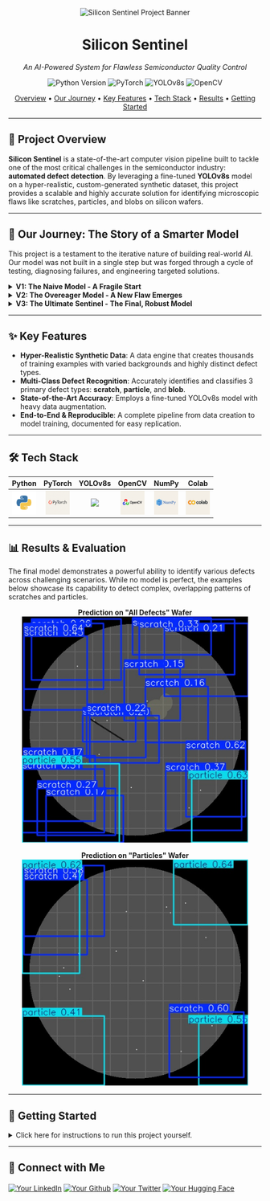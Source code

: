 <p align="center">
  <img src="docs/images/banner.png" alt="Silicon Sentinel Project Banner">
</p>

<h1 align="center">Silicon Sentinel</h1>
<p align="center">
  <i>An AI-Powered System for Flawless Semiconductor Quality Control</i>
</p>

<p align="center">
    <img src="https://img.shields.io/badge/Python-3.11-3776AB?style=for-the-badge&logo=python&logoColor=white" alt="Python Version">
    <img src="https://img.shields.io/badge/PyTorch-%23EE4C2C.svg?style=for-the-badge&logo=PyTorch&logoColor=white" alt="PyTorch">
    <img src="https://img.shields.io/badge/YOLOv8s-00FFFF.svg?style=for-the-badge&logo=YOLO&logoColor=black" alt="YOLOv8s">
    <img src="https://img.shields.io/badge/OpenCV-5C3EE8.svg?style=for-the-badge&logo=OpenCV&logoColor=white" alt="OpenCV">
</p>

<p align="center">
  <a href="#-project-overview">Overview</a> •
  <a href="#-our-journey">Our Journey</a> •
  <a href="#-key-features">Key Features</a> •
  <a href="#-tech-stack">Tech Stack</a> •
  <a href="#-results">Results</a> •
  <a href="#-getting-started">Getting Started</a>
</p>

---

## 📖 Project Overview

**Silicon Sentinel** is a state-of-the-art computer vision pipeline built to tackle one of the most critical challenges in the semiconductor industry: **automated defect detection**. By leveraging a fine-tuned **YOLOv8s** model on a hyper-realistic, custom-generated synthetic dataset, this project provides a scalable and highly accurate solution for identifying microscopic flaws like scratches, particles, and blobs on silicon wafers.

---

## 🚀 Our Journey: The Story of a Smarter Model

This project is a testament to the iterative nature of building real-world AI. Our model was not built in a single step but was forged through a cycle of testing, diagnosing failures, and engineering targeted solutions.

<details>
<summary><strong>V1: The Naive Model - A Fragile Start</strong></summary>
<br>
Our first model was trained on a simple, clean dataset. It learned to detect basic defects but failed when shown anything new, like a "blob" defect.
<br><br>
💡 **Lesson Learned:** A model's ability to generalize depends entirely on the diversity of its training data.
</details>

<details>
<summary><strong>V2: The Overeager Model - A New Flaw Emerges</strong></summary>
<br>
We rebuilt the dataset with more variety, including blobs. The model could now see all defect types, but it became "trigger-happy," hallucinating defects on perfectly clean wafers (false positives).
<br><br>
💡 **Lesson Learned:** An AI must be taught what a defect *is not*. Training on "negative" (clean) examples is critical to prevent false alarms.
</details>

<details>
<summary><strong>V3: The Ultimate Sentinel - The Final, Robust Model</strong></summary>
<br>
Our previous model was still not perfect. It confused the background with scratches, missed tiny particles, and couldn't distinguish blobs from particle clusters. This final iteration was a targeted strike against these specific failures.
<ul>
  <li><strong>Hyper-Realistic Data:</strong> We engineered our final dataset with multiple, varied background textures (not just a grid), curved/wavy scratches, tiny "dust-speck" particles, and large, irregular "smudge" blobs to eliminate ambiguity.</li>
  <li><strong>A Bigger Brain:</strong> We upgraded from the lightweight `YOLOv8n` to the more powerful `YOLOv8s` model to better learn subtle patterns in our complex data.</li>
    <li><strong>More Patient Training:</strong> We increased the training time to 75 epochs, giving the more powerful model the time it needed to learn properly.</li>
</ul>
<br>
✅ **The Result:** A reliable and intelligent model that correctly identifies a wide range of defects. The journey demonstrates a realistic workflow for tackling complex computer vision challenges.
</details>

---

## ✨ Key Features

- **Hyper-Realistic Synthetic Data**: A data engine that creates thousands of training examples with varied backgrounds and highly distinct defect types.
- **Multi-Class Defect Recognition**: Accurately identifies and classifies 3 primary defect types: **scratch**, **particle**, and **blob**.
- **State-of-the-Art Accuracy**: Employs a fine-tuned YOLOv8s model with heavy data augmentation.
- **End-to-End & Reproducible**: A complete pipeline from data creation to model training, documented for easy replication.

---

## 🛠️ Tech Stack

| Python | PyTorch | YOLOv8s | OpenCV | NumPy | Colab |
| :---: | :---: | :---: | :---: | :---: | :---: |
| <img src="docs/images/python.png" width="48"> | <img src="docs/images/pytorch.png" width="48"> | <img src="docs/images/yolov8.png" width="48"> | <img src="docs/images/opencv.png" width="48"> | <img src="docs/images/numpy.png" width="48"> | <img src="docs/images/colab.png" width="48"> |

---

## 📊 Results & Evaluation
<a name="results"></a>
The final model demonstrates a powerful ability to identify various defects across challenging scenarios. While no model is perfect, the examples below showcase its capability to detect complex, overlapping patterns of scratches and particles.

<p align="center">
  <b>Prediction on "All Defects" Wafer</b><br>
  <img src="docs/images/wafer_all_defects.jpg" alt="Prediction on All Defects Wafer" width="450">
</p>

<p align="center">
  <b>Prediction on "Particles" Wafer</b><br>
  <img src="docs/images/wafer_particles.jpg" alt="Prediction on Particles Wafer" width="450">
</p>

---

## 🚀 Getting Started

<details>
<summary>Click here for instructions to run this project yourself.</summary>

1.  **Clone the Repository**
    ```bash
    git clone [https://github.com/Ritviks21/Silicon-Sentinel.git](https://github.com/Ritviks21/Silicon-Sentinel.git)
    cd Silicon-Sentinel
    ```

2.  **Install Dependencies**
    ```bash
    pip install ultralytics opencv-python numpy
    ```

3.  **Train the Model**
    Run the provided Google Colab notebook to generate the data, split it, and train the model. The key training command is:
    ```python
    from ultralytics import YOLO
    model = YOLO('yolov8s.pt') # Using the 'small' model
    results = model.train(data='path/to/data.yaml', epochs=75) # Training for 75 epochs
    ```

4.  **Evaluate the Model**
    ```python
    from ultralytics import YOLO
    model = YOLO('path/to/your/best.pt')
    model.predict(source='path/to/test_images', save=True, conf=0.5)
    ```

</details>

---

## 🔗 Connect with Me

<p align="left">
<a href="[YOUR_LINKEDIN_PROFILE_URL]" target="blank"><img align="center" src="https://raw.githubusercontent.com/rahuldkjain/github-profile-readme-generator/master/src/images/icons/Social/linked-in-alt.svg" alt="Your LinkedIn" height="30" width="40" /></a>
<a href="https://github.com/Ritviks21" target="blank"><img align="center" src="https://raw.githubusercontent.com/rahuldkjain/github-profile-readme-generator/master/src/images/icons/Social/github.svg" alt="Your Github" height="30" width="40" /></a>
<a href="[YOUR_TWITTER_PROFILE_URL]" target="blank"><img align="center" src="https://raw.githubusercontent.com/rahuldkjain/github-profile-readme-generator/master/src/images/icons/Social/twitter.svg" alt="Your Twitter" height="30" width="40" /></a>
<a href="[YOUR_HUGGINGFACE_PROFILE_URL]" target="blank"><img align="center" src="https://raw.githubusercontent.com/rahuldkjain/github-profile-readme-generator/master/src/images/icons/Social/hugging-face.svg" alt="Your Hugging Face" height="30" width="40" /></a>
</p>
